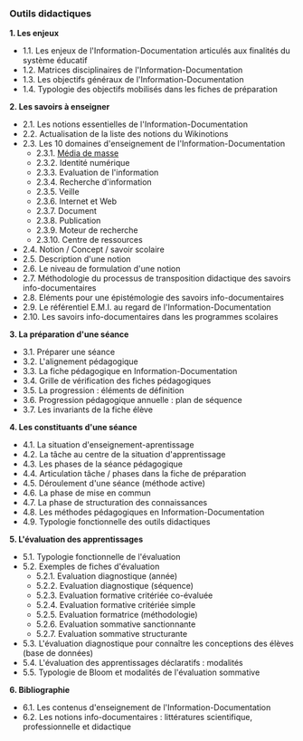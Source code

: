 ### Outils didactiques



**1. Les enjeux**

- 1.1. Les enjeux de l'Information-Documentation articulés aux finalités du système éducatif
- 1.2. Matrices disciplinaires de l'Information-Documentation
- 1.3. Les objectifs généraux de l'Information-Documentation
- 1.4. Typologie des objectifs mobilisés dans les fiches de préparation

**2. Les savoirs à enseigner**

- 2.1. Les notions essentielles de l'Information-Documentation
- 2.2. Actualisation de la liste des notions du Wikinotions
- 2.3. Les 10 domaines d'enseignement de l'Information-Documentation
   - 2.3.1. [Média de masse](http://lestroiscouronnes.esmeree.fr/didactique-information/media-de-masse-domaine-d-enseignement-de-l-information-documentation)
   - 2.3.2. Identité numérique
   - 2.3.3. Evaluation de l'information
   - 2.3.4. Recherche d'information
   - 2.3.5. Veille
   - 2.3.6. Internet et Web
   - 2.3.7. Document
   - 2.3.8. Publication
   - 2.3.9. Moteur de recherche
   - 2.3.10. Centre de ressources
- 2.4. Notion / Concept / savoir scolaire
- 2.5. Description d'une notion
- 2.6. Le niveau de formulation d'une notion
- 2.7. Méthodologie du processus de transposition didactique des savoirs info-documentaires
- 2.8. Eléments pour une épistémologie des savoirs info-documentaires 
- 2.9. Le référentiel E.M.I. au regard de l'Information-Documentation
- 2.10. Les savoirs info-documentaires dans les programmes scolaires

**3. La préparation d'une séance**

- 3.1. Préparer une séance
- 3.2. L'alignement pédagogique
- 3.3. La fiche pédagogique en Information-Documentation
- 3.4. Grille de vérification des fiches pédagogiques
- 3.5. La progression : éléments de définition
- 3.6. Progression pédagogique annuelle : plan de séquence
- 3.7. Les invariants de la fiche élève

**4. Les constituants d'une séance**

- 4.1. La situation d'enseignement-aprentissage
- 4.2. La tâche au centre de la situation d'apprentissage
- 4.3. Les phases de la séance pédagogique
- 4.4. Articulation tâche / phases dans la fiche de préparation
- 4.5. Déroulement d'une séance (méthode active)
- 4.6. La phase de mise en commun
- 4.7. La phase de structuration des connaissances
- 4.8. Les méthodes pédagogiques en Information-Documentation
- 4.9. Typologie fonctionnelle des outils didactiques 

**5. L'évaluation des apprentissages**

- 5.1. Typologie fonctionnelle de l'évaluation 
- 5.2. Exemples de fiches d'évaluation
     - 5.2.1. Evaluation diagnostique (année)
     - 5.2.2. Evaluation diagnostique (séquence)
     - 5.2.3. Evaluation formative critériée co-évaluée
     - 5.2.4. Evaluation formative critériée simple
     - 5.2.5. Evaluation formatrice (méthodologie)
     - 5.2.6. Evaluation sommative sanctionnante
     - 5.2.7. Evaluation sommative structurante
- 5.3. L'évaluation diagnostique pour connaître les conceptions des élèves (base de données)
- 5.4. L'évaluation des apprentissages déclaratifs : modalités
- 5.5. Typologie de Bloom et modalités de l'évaluation sommative

**6. Bibliographie**

- 6.1. Les contenus d'enseignement de l'Information-Documentation
- 6.2. Les notions info-documentaires : littératures scientifique, professionnelle et didactique

     
